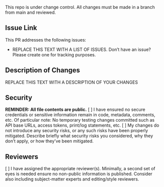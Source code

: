 This repo is under change control. All changes must be made in a branch from main and reviewed.
## Issue Link
This PR addresses the following issues:
- REPLACE THIS TEXT WITH A LIST OF ISSUES. Don’t have an issue? Please create one for tracking purposes.
## Description of Changes
REPLACE THIS TEXT WITH A DESCRIPTION OF YOUR CHANGES
## Security
**REMINDER: All file contents are public.**
[ ] I have ensured no secure credentials or sensitive information remain in code, metadata, comments, etc. Of particular note:
No temporary testing changes committed such as API base URLs, access tokens, print/log statements, etc.
[ ] My changes do not introduce any security risks, or any such risks have been properly mitigated.
Describe briefly what security risks you considered, why they don’t apply, or how they’ve been mitigated.
## Reviewers
[ ] I have assigned the appropriate reviewer(s).
Minimally, a second set of eyes is needed ensure no non-public information is published. Consider also including subject-matter experts and editing/style reviewers.